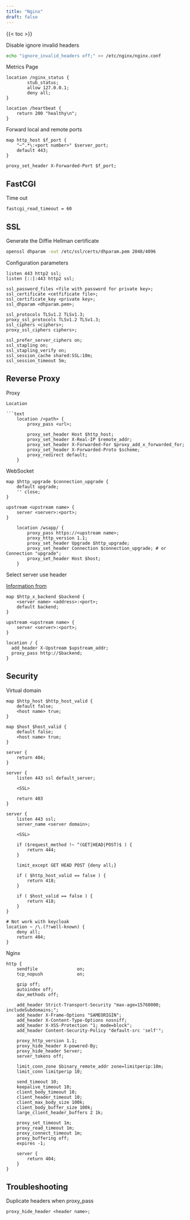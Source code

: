 ```yaml
---
title: "Nginx"
draft: false
---
```


{{< toc >}}

Disable ignore invalid headers

```bash
echo "ignore_invalid_headers off;" >> /etc/nginx/nginx.conf
```

Metrics Page

```text
location /nginx_status {
        stub_status;
        allow 127.0.0.1;
        deny all;
}

location /heartbeat {
    return 200 "healthy\n";
}
```

Forward local and remote ports

```text
map http_host $f_port {
    "~^.*\:<port number>" $server_port;
    default 443;
}

proxy_set_header X-Forwarded-Port $f_port;
```

## FastCGI

Time out

```text
fastcgi_read_timeout = 60
```

## SSL

Generate the Diffie Hellman certificate

```bash
openssl dhparam -out /etc/ssl/certs/dhparam.pem 2048/4096
```

Configuration parameters

```text
listen 443 http2 ssl;
listen [::]:443 http2 ssl;

ssl_password_files <file with password for private key>;
ssl_certificate <cetfificate file>;
ssl_certificate_key <private key>;
ssl_dhparam <dhparam.pem>;

ssl_protocols TLSv1.2 TLSv1.3;
proxy_ssl_protocols TLSv1.2 TLSv1.3;
ssl_ciphers <ciphers>;
proxy_ssl_ciphers ciphers>;

ssl_prefer_server_ciphers on;
ssl_stapling on;
ssl_stapling_verify on;
ssl_session_cache shared:SSL:10m;
ssl_session_timeout 5m;
```

## Reverse Proxy

Proxy

```text
Location

```text
    location /<path> {
        proxy_pass <url>;

        proxy_set_header Host $http_host;
        proxy_set_header X-Real-IP $remote_addr;
        proxy_set_header X-Forwarded-For $proxy_add_x_forwarded_for;
        proxy_set_header X-Forwarded-Proto $scheme;
        proxy_redirect default;
    }
```

WebSocket

```text
map $http_upgrade $connection_upgrade {
    default upgrade;
    '' close;
}

upstream <upstream name> {
    server <server>:<port>;
}

    location /wsapp/ {
        proxy_pass https://<upstream name>;
        proxy_http_version 1.1;
        proxy_set_header Upgrade $http_upgrade;
        proxy_set_header Connection $connection_upgrade; # or Connection "upgrade";
        proxy_set_header Host $host;
    }
```

Select server use header

[Information from](https://t.me/bashdays/26)

```text
map $http_x_backend $backend {
    <server name> <address>:<port>;
    default backend;
}

upstream <upstream name> {
    server <server>:<port>;
}

location / {
  add_header X-Upstream $upstream_addr;
  proxy_pass http://$backend;
}
```

## Security

Virtual domain

```text
map $http_host $http_host_valid {
    default false;
    <host name> true;
}

map $host $host_valid {
    default false;
    <host name> true;
}

server {
    return 404;
}

server {
    listen 443 ssl default_server;

    <SSL>

    return 403
}

server {
    listen 443 ssl;
    server_name <server domain>;

    <SSL>

    if ($request_method !~ ^(GET|HEAD|POST)$ ) {
        return 444;
    }

    limit_except GET HEAD POST {deny all;}

    if ( $http_host_valid == false ) {
        return 418;
    }

    if ( $host_valid == false ) {
        return 418;
    }
}

# Not work with keycloak
location ~ /\.(?!well-known) {
    deny all;
    return 404;
}

```

Nginx

```text
http {
    sendfile               on;
    tcp_nopush             on;

    gzip off;
    autoindex off;
    dav_methods off;

    add_header Strict-Transport-Security "max-age=15768000; includeSubdomains;";
    add_header X-Frame-Options "SAMEORIGIN";
    add_header X-Content-Type-Options nosniff;
    add_header X-XSS-Protection "1; mode=block";
    add_header Content-Security-Policy "default-src 'self'";

    proxy_http_version 1.1;
    proxy_hide_header X-powered-By;
    proxy_hide_header Server;
    server_tokens off;

    limit_conn_zone $binary_remote_addr zone=limitperip:10m;
    limit_conn limitperip 10;

    send_timeout 10;
    keepalive_timeout 10;
    client_body_timeout 10;
    client_header_timeout 10;
    client_max_body_size 100k;
    client_body_buffer_size 100k;
    large_client_header_buffers 2 1k;

    proxy_set_timeout 1m;
    proxy_read_timeout 1m;
    proxy_connect_timeout 1m;
    proxy_buffering off;
    expires -1;

    server {
        return 404;
    }
}
```

## Troubleshooting

Duplicate headers when proxy_pass

```text
proxy_hide_header <header name>;
```
